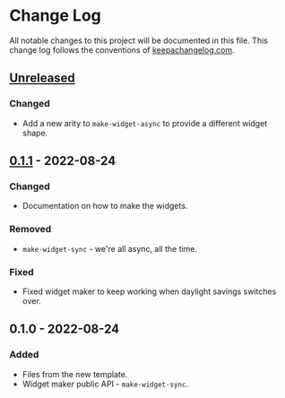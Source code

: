 # Change Log
All notable changes to this project will be documented in this file. This change log follows the conventions of [keepachangelog.com](http://keepachangelog.com/).

## [Unreleased]
### Changed
- Add a new arity to `make-widget-async` to provide a different widget shape.

## [0.1.1] - 2022-08-24
### Changed
- Documentation on how to make the widgets.

### Removed
- `make-widget-sync` - we're all async, all the time.

### Fixed
- Fixed widget maker to keep working when daylight savings switches over.

## 0.1.0 - 2022-08-24
### Added
- Files from the new template.
- Widget maker public API - `make-widget-sync`.

[Unreleased]: https://sourcehost.site/your-name/ch02-quick-tour/compare/0.1.1...HEAD
[0.1.1]: https://sourcehost.site/your-name/ch02-quick-tour/compare/0.1.0...0.1.1
